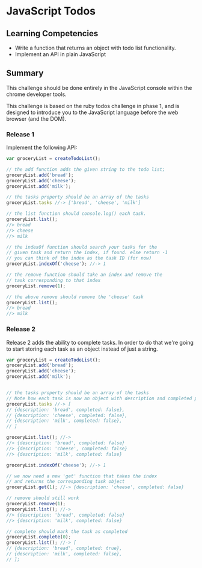 # JavaScript Todos

## Learning Competencies

* Write a function that returns an object with todo list functionality.
* Implement an API in plain JavaScript

## Summary

This challenge should be done entirely in the JavaScript console within the chrome developer tools.

This challenge is based on the ruby todos challenge in phase 1, and is designed 
to introduce you to the JavaScript language before the web browser (and the DOM).


### Release 1

Implement the following API:

```js
var groceryList = createTodoList();

// the add function adds the given string to the todo list;
groceryList.add('bread');
groceryList.add('cheese');
groceryList.add('milk');

// the tasks property should be an array of the tasks
groceryList.tasks //-> ['bread', 'cheese', 'milk']

// the list function should console.log() each task.
groceryList.list();
//> bread
//> cheese
//> milk

// the indexOf function should search your tasks for the
// given task and return the index, if found. else return -1
// you can think of the index as the task ID (for now)
groceryList.indexOf('cheese'); //-> 1

// the remove function should take an index and remove the
// task corresponding to that index
groceryList.remove(1);

// the above remove should remove the 'cheese' task
groceryList.list();
//> bread
//> milk

```


### Release 2

Release 2 adds the ability to complete tasks. In order to do that we're going to start storing each task as an object instead of just a string.

```js
var groceryList = createTodoList();
groceryList.add('bread');
groceryList.add('cheese');
groceryList.add('milk');


// the tasks property should be an array of the tasks
// Note how each task is now an object with description and completed properties.
groceryList.tasks //-> [
// {description: 'bread', completed: false},
// {description: 'cheese', completed: false},
// {description: 'milk', completed: false},
// ]

groceryList.list(); //->
//> {description: 'bread', completed: false}
//> {description: 'cheese', completed: false}
//> {description: 'milk', completed: false}

groceryList.indexOf('cheese'); //-> 1

// we now need a new 'get' function that takes the index
// and returns the corresponding task object
groceryList.get(1); //-> {description: 'cheese', completed: false}

// remove should still work
groceryList.remove(1);
groceryList.list(); //->
//> {description: 'bread', completed: false}
//> {description: 'milk', completed: false}

// complete should mark the task as completed
groceryList.complete(0);
groceryList.list(); //-> [
// {description: 'bread', completed: true},
// {description: 'milk', completed: false},
// ];
```
